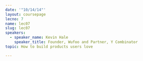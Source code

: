 ```yaml
---
date: '"10/14/14"'
layout: coursepage
lecno: 7
name: lec07
slug: lec07
speakers:
  - speaker_name: Kevin Hale
    speaker_title: Founder, Wufoo and Partner, Y Combinator
topic: How to build products users love

---
```

